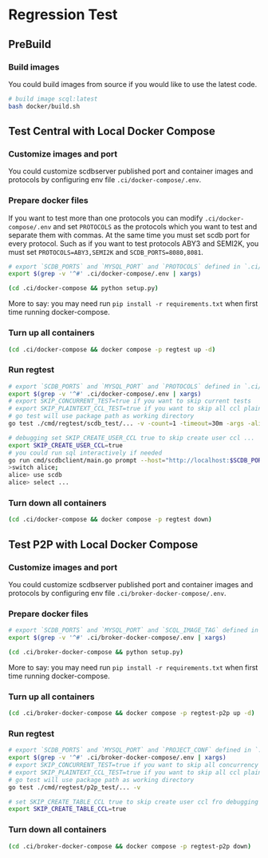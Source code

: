 # Regression Test

## PreBuild

### Build images

You could build images from source if you would like to use the latest code.

```bash
# build image scql:latest
bash docker/build.sh
```

## Test Central with Local Docker Compose

### Customize images and port

You could customize scdbserver published port and container images and protocols by configuring env file `.ci/docker-compose/.env`.

### Prepare docker files

If you want to test more than one protocols you can modify `.ci/docker-compose/.env` and set `PROTOCOLS` as the protocols which you want to test and separate them with commas. At the same time you must set scdb port for every protocol. Such as if you want to test protocols ABY3 and SEMI2K, you must set `PROTOCOLS=ABY3,SEMI2K` and `SCDB_PORTS=8080,8081`.

```bash
# export `SCDB_PORTS` and `MYSQL_PORT` and `PROTOCOLS` defined in `.ci/docker-compose/.env`
export $(grep -v '^#' .ci/docker-compose/.env | xargs)

(cd .ci/docker-compose && python setup.py)
```

More to say: you may need run `pip install -r requirements.txt` when first time running docker-compose.

### Turn up all containers

```bash
(cd .ci/docker-compose && docker compose -p regtest up -d)
```

### Run regtest

```bash
# export `SCDB_PORTS` and `MYSQL_PORT` and `PROTOCOLS` defined in `.ci/docker-compose/.env`
export $(grep -v '^#' .ci/docker-compose/.env | xargs)
# export SKIP_CONCURRENT_TEST=true if you want to skip current tests
# export SKIP_PLAINTEXT_CCL_TEST=true if you want to skip all ccl plaintext tests
# go test will use package path as working directory
go test ./cmd/regtest/scdb_test/... -v -count=1 -timeout=30m -args -alicePem ../../../.ci/docker-compose/engine/alice/conf/ed25519key.pem -bobPem ../../../.ci/docker-compose/engine/bob/conf/ed25519key.pem -carolPem ../../../.ci/docker-compose/engine/carol/conf/ed25519key.pem

# debugging set SKIP_CREATE_USER_CCL true to skip create user ccl ...
export SKIP_CREATE_USER_CCL=true
# you could run sql interactively if needed
go run cmd/scdbclient/main.go prompt --host="http://localhost:$SCDB_PORTS"
>switch alice;
alice> use scdb
alice> select ...
```

### Turn down all containers

```bash
(cd .ci/docker-compose && docker compose -p regtest down)
```

## Test P2P with Local Docker Compose

### Customize images and port

You could customize scdbserver published port and container images and protocols by configuring env file `.ci/broker-docker-compose/.env`.

### Prepare docker files

```bash
# export `SCDB_PORTS` and `MYSQL_PORT` and `SCQL_IMAGE_TAG` defined in `.ci/broker-docker-compose/.env`
export $(grep -v '^#' .ci/broker-docker-compose/.env | xargs)

(cd .ci/broker-docker-compose && python setup.py)
```

More to say: you may need run `pip install -r requirements.txt` when first time running docker-compose.

### Turn up all containers

```bash
(cd .ci/broker-docker-compose && docker compose -p regtest-p2p up -d)
```

### Run regtest

```bash
# export `SCDB_PORTS` and `MYSQL_PORT` and `PROJECT_CONF` defined in `.ci/docker-compose/.env`
export $(grep -v '^#' .ci/broker-docker-compose/.env | xargs)
# export SKIP_CONCURRENT_TEST=true if you want to skip all concurrency tests, including concurrent execution of queries and concurrent modification of project information.
# export SKIP_PLAINTEXT_CCL_TEST=true if you want to skip all ccl plaintext tests
# go test will use package path as working directory
go test ./cmd/regtest/p2p_test/... -v

# set SKIP_CREATE_TABLE_CCL true to skip create user ccl fro debugging mode when run tests repeatedly
export SKIP_CREATE_TABLE_CCL=true
```

### Turn down all containers

```bash
(cd .ci/broker-docker-compose && docker compose -p regtest-p2p down)
```